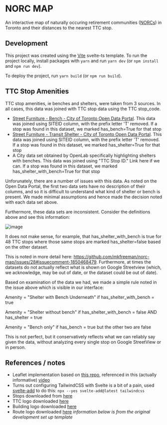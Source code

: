 # NORC MAP
An interactive map of naturally occuring retirement communities
([NORCs](https://norcinnovationcentre.ca/)) in Toronto and their distances to
the nearest TTC stop. 

## Development
This project was created using the [Vite](https://vitejs.dev/guide/) svelte-ts template. To run the project locally, install
packages with `yarn` and run `yarn dev` (or `npm install` and `npm run dev`).

To deploy the project, run `yarn build` (or `npm run build`).

## TTC Stop Amenities
TTC stop amenities, ie benches and shelters, were taken from 3 sources. In all cases, this data was joined with TTC stop data using the TTC stop_code.
- [Street Furniture - Bench - City of Toronto Open Data Portal](https://open.toronto.ca/dataset/street-furniture-bench/). This data was joined using SITEID column, with the prefix letter 'T' removed. If a stop was found in this dataset, we marked has_bench=True for that stop
- [Street Furniture - Transit Shelter - City of Toronto Open Data Portal](https://open.toronto.ca/dataset/street-furniture-transit-shelter/). This data was joined using SITEID column, with the prefix letter 'T' removed. If a stop was found in this dataset, we marked has_shelter=True for that stop
- A City data set obtained by OpenLab specifically highlighting shelters with benches. This data was joined using "TTC Stop ID." Link here if we can. If a stop was found in this dataset, we marked has_shelter_with_bench=True for that stop

Unforunately, there are a number of issues with this data. As noted on the Open Data Portal, the first two data sets have no description of their columns, and so it is difficult to understand what kind of shelter or bench is present. We made minimal assumptions and hence made the decision noted with each data set above. 

Furthermore, these data sets are inconsistent. Consider the definitions above and see this information:

![image](https://github.com/mkfreeman/norc-map/assets/110122/157fb011-1067-4462-ab26-59776354da2a)

It does not make sense, for example, that has_shelter_with_bench is true for 48 TTC stops where those same stops are marked has_shelter=false based on the other dataset. 

This is noted in more detail here: https://github.com/mkfreeman/norc-map/issues/28#issuecomment-1850468479. Furthermore, at times the datasets do not actually reflect what is shown on Google Streetview (which, we acknowledge, may be out of date, or the dataset could be out of date). 

Based on examination of the data we had, we made a simple rule noted in the issue above which is visible in our interface:

Amenity = "Shelter with Bench Underneath" if has_shelter_with_bench = true

Amenity = "Shelter without bench" if has_shelter_with_bench = false AND has_shelter = true

Amenity = "Bench only" if has_bench = true but the other two are false

This is not perfect, but it conservatively reflects what we can reliably say given the data, without analyzing every single stop on Google StreetView or in person. 


## References / notes
- Leaflet implementation based on [this
  repo](https://github.com/ShipBit/sveltekit-leaflet/), referenced in this
  (actually informative) [video](https://www.youtube.com/watch?v=JFctWXEzFZw&ab_channel=ShipBit)
- Turns out configuring TailwindCSS with Svelte is a bit of a pain, used
  [svelte-add](https://github.com/svelte-add/svelte-add) to do this: `npx --yes
  svelte-add@latest tailwindcss`
- Stops downloaded from [here](https://ckan0.cf.opendata.inter.prod-toronto.ca/dataset/7795b45e-e65a-4465-81fc-c36b9dfff169/resource/cfb6b2b8-6191-41e3-bda1-b175c51148cb/download/opendata_ttc_schedules.zip)
- TTC logo downloaded [here](https://worldvectorlogo.com/downloaded/g-03-a101-ttc-logo)
- Building logo downloaded
  [here](https://www.reshot.com/free-svg-icons/item/apartments-5XB6RL3VT7/)
- Route logo downloaded [here](https://www.reshot.com/free-svg-icons/item/map-route-NSD39WHTAV/)
_information below is from the original development set up template_
